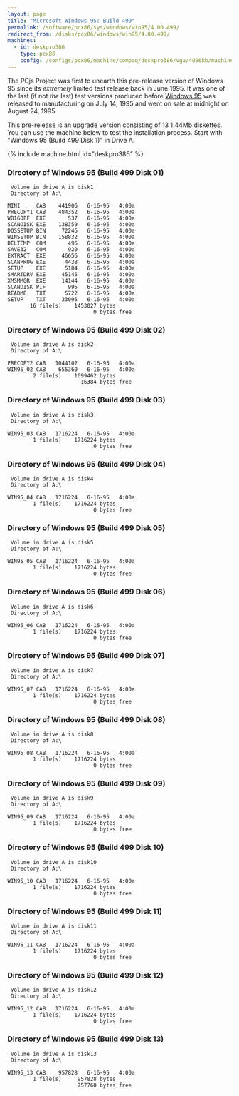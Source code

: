 ```yaml
---
layout: page
title: "Microsoft Windows 95: Build 499"
permalink: /software/pcx86/sys/windows/win95/4.00.499/
redirect_from: /disks/pcx86/windows/win95/4.00.499/
machines:
  - id: deskpro386
    type: pcx86
    config: /configs/pcx86/machine/compaq/deskpro386/vga/4096kb/machine.xml
---
```


The PCjs Project was first to unearth this pre-release version of Windows 95 since its *extremely* limited
test release back in June 1995.  It was one of the last (if not *the* last) test versions produced before
[Windows 95](/software/pcx86/sys/windows/win95/4.00.950/) was released to manufacturing on July 14, 1995 and went on sale
at midnight on August 24, 1995.

This pre-release is an upgrade version consisting of 13 1.44Mb diskettes.  You can use the machine below to test the
installation process.  Start with "Windows 95 (Build 499 Disk 1)" in Drive A.

{% include machine.html id="deskpro386" %}

### Directory of Windows 95 (Build 499 Disk 01)

     Volume in drive A is disk1
     Directory of A:\

    MINI     CAB    441906   6-16-95   4:00a
    PRECOPY1 CAB    484352   6-16-95   4:00a
    WB16OFF  EXE       537   6-16-95   4:00a
    SCANDISK EXE    138359   6-16-95   4:00a
    DOSSETUP BIN     72246   6-16-95   4:00a
    WINSETUP BIN    158832   6-16-95   4:00a
    DELTEMP  COM       496   6-16-95   4:00a
    SAVE32   COM       920   6-16-95   4:00a
    EXTRACT  EXE     46656   6-16-95   4:00a
    SCANPROG EXE      4438   6-16-95   4:00a
    SETUP    EXE      5184   6-16-95   4:00a
    SMARTDRV EXE     45145   6-16-95   4:00a
    XMSMMGR  EXE     14144   6-16-95   4:00a
    SCANDISK PIF       995   6-16-95   4:00a
    README   TXT      5722   6-16-95   4:00a
    SETUP    TXT     33095   6-16-95   4:00a
           16 file(s)    1453027 bytes
                               0 bytes free

### Directory of Windows 95 (Build 499 Disk 02)

     Volume in drive A is disk2
     Directory of A:\

    PRECOPY2 CAB   1044102   6-16-95   4:00a
    WIN95_02 CAB    655360   6-16-95   4:00a
            2 file(s)    1699462 bytes
                           16384 bytes free

### Directory of Windows 95 (Build 499 Disk 03)

     Volume in drive A is disk3
     Directory of A:\

    WIN95_03 CAB   1716224   6-16-95   4:00a
            1 file(s)    1716224 bytes
                               0 bytes free

### Directory of Windows 95 (Build 499 Disk 04)

     Volume in drive A is disk4
     Directory of A:\

    WIN95_04 CAB   1716224   6-16-95   4:00a
            1 file(s)    1716224 bytes
                               0 bytes free

### Directory of Windows 95 (Build 499 Disk 05)

     Volume in drive A is disk5
     Directory of A:\

    WIN95_05 CAB   1716224   6-16-95   4:00a
            1 file(s)    1716224 bytes
                               0 bytes free

### Directory of Windows 95 (Build 499 Disk 06)

     Volume in drive A is disk6
     Directory of A:\

    WIN95_06 CAB   1716224   6-16-95   4:00a
            1 file(s)    1716224 bytes
                               0 bytes free

### Directory of Windows 95 (Build 499 Disk 07)

     Volume in drive A is disk7
     Directory of A:\

    WIN95_07 CAB   1716224   6-16-95   4:00a
            1 file(s)    1716224 bytes
                               0 bytes free

### Directory of Windows 95 (Build 499 Disk 08)

     Volume in drive A is disk8
     Directory of A:\

    WIN95_08 CAB   1716224   6-16-95   4:00a
            1 file(s)    1716224 bytes
                               0 bytes free

### Directory of Windows 95 (Build 499 Disk 09)

     Volume in drive A is disk9
     Directory of A:\

    WIN95_09 CAB   1716224   6-16-95   4:00a
            1 file(s)    1716224 bytes
                               0 bytes free

### Directory of Windows 95 (Build 499 Disk 10)

     Volume in drive A is disk10
     Directory of A:\

    WIN95_10 CAB   1716224   6-16-95   4:00a
            1 file(s)    1716224 bytes
                               0 bytes free

### Directory of Windows 95 (Build 499 Disk 11)

     Volume in drive A is disk11
     Directory of A:\

    WIN95_11 CAB   1716224   6-16-95   4:00a
            1 file(s)    1716224 bytes
                               0 bytes free

### Directory of Windows 95 (Build 499 Disk 12)

     Volume in drive A is disk12
     Directory of A:\

    WIN95_12 CAB   1716224   6-16-95   4:00a
            1 file(s)    1716224 bytes
                               0 bytes free

### Directory of Windows 95 (Build 499 Disk 13)

     Volume in drive A is disk13
     Directory of A:\

    WIN95_13 CAB    957828   6-16-95   4:00a
            1 file(s)     957828 bytes
                          757760 bytes free
